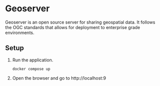 # Geoserver

Geoserver is an open source server for sharing geospatial data. It follows the OGC standards that allows for deployment to enterprise grade environments.

## Setup

1. Run the application.
   ```
   docker compose up
   ```
2. Open the browser and go to http://localhost:9
